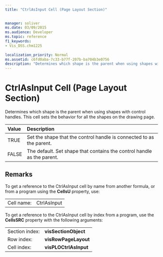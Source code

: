 ```yaml
---
title: "CtrlAsInput Cell (Page Layout Section)"
 
 
manager: soliver
ms.date: 03/09/2015
ms.audience: Developer
ms.topic: reference
f1_keywords:
- Vis_DSS.chm1225
 
localization_priority: Normal
ms.assetid: c6fd0aba-7c33-b77f-207b-ba704b3e0756
description: "Determines which shape is the parent when using shapes with control handles. This cell sets the behavior for all the shapes on the drawing page."
---
```


# CtrlAsInput Cell (Page Layout Section)

Determines which shape is the parent when using shapes with control handles. This cell sets the behavior for all the shapes on the drawing page.
  
|**Value**|**Description**|
|:-----|:-----|
| TRUE  <br/> | Set the shape that the control handle is connected to as the parent.  <br/> |
| FALSE  <br/> | The default. Set shape that contains the control handle as the parent.  <br/> |
   
## Remarks

To get a reference to the CtrlAsInput cell by name from another formula, or from a program using the **CellsU** property, use: 
  
|||
|:-----|:-----|
| Cell name:  <br/> | CtrlAsInput  <br/> |
   
To get a reference to the CtrlAsInput cell by index from a program, use the **CellsSRC** property with the following arguments: 
  
|||
|:-----|:-----|
| Section index:  <br/> |**visSectionObject** <br/> |
| Row index:  <br/> |**visRowPageLayout** <br/> |
| Cell index:  <br/> |**visPLOCtrlAsInput** <br/> |
   

